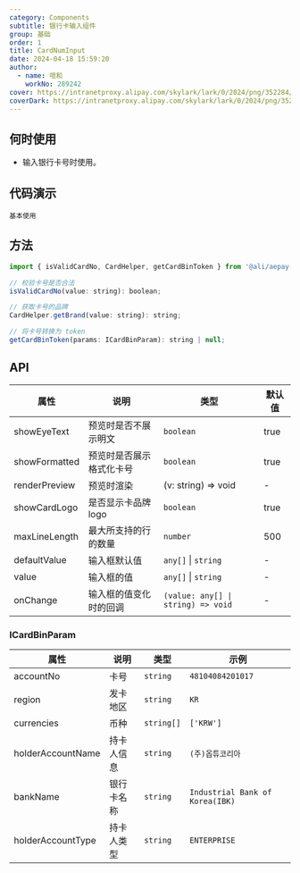 ```yaml
---
category: Components
subtitle: 银行卡输入组件
group: 基础
order: 1
title: CardNumInput
date: 2024-04-18 15:59:20
author:
  - name: 喧和
    workNo: 289242
cover: https://intranetproxy.alipay.com/skylark/lark/0/2024/png/352284/1719369069435-57705340-45fb-4315-b86d-745ab10bdb68.png
coverDark: https://intranetproxy.alipay.com/skylark/lark/0/2024/png/352284/1719369069435-57705340-45fb-4315-b86d-745ab10bdb68.png
---
```


## 何时使用

- 输入银行卡号时使用。

## 代码演示

<code src="./demo/simple.tsx">基本使用</code>

## 方法

```js
import { isValidCardNo, CardHelper, getCardBinToken } from '@ali/aepay-ui';

// 校验卡号是否合法
isValidCardNo(value: string): boolean;

// 获取卡号的品牌
CardHelper.getBrand(value: string): string;

// 将卡号转换为 token
getCardBinToken(params: ICardBinParam): string | null;
```

## API

| 属性          | 说明                     | 类型                               | 默认值 |
| ------------- | ------------------------ | ---------------------------------- | ------ |
| showEyeText   | 预览时是否不展示明文     | `boolean`                          | true   |
| showFormatted | 预览时是否展示格式化卡号 | `boolean`                          | true   |
| renderPreview | 预览时渲染               | (v: string) => void                | -      |
| showCardLogo  | 是否显示卡品牌 logo      | `boolean`                          | true   |
| maxLineLength | 最大所支持的行的数量     | `number`                           | 500    |
| defaultValue  | 输入框默认值             | `any[]` \| `string`                | -      |
| value         | 输入框的值               | `any[]` \| `string`                | -      |
| onChange      | 输入框的值变化时的回调   | `(value: any[] \| string) => void` | -      |

### ICardBinParam

| 属性              | 说明       | 类型       | 示例                            |
| ----------------- | ---------- | ---------- | ------------------------------- |
| accountNo         | 卡号       | `string`   | `48104084201017`                |
| region            | 发卡地区   | `string`   | `KR`                            |
| currencies        | 币种       | `string[]` | `['KRW']`                       |
| holderAccountName | 持卡人信息 | `string`   | `(주)옵튜코리아`                |
| bankName          | 银行卡名称 | `string`   | `Industrial Bank of Korea(IBK)` |
| holderAccountType | 持卡人类型 | `string`   | `ENTERPRISE`                    |
